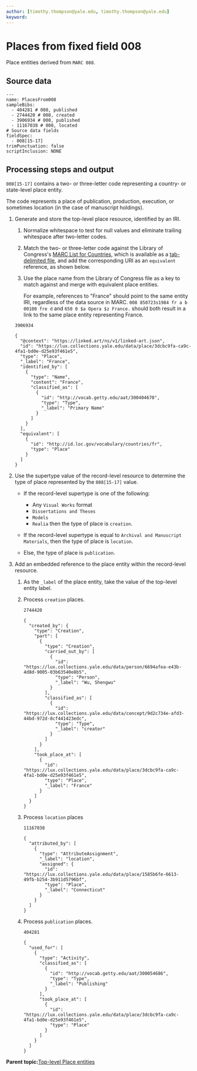 ```yaml
---
author: [timothy.thompson@yale.edu, timothy.thompson@yale.edu]
keyword: 
---
```


# Places from fixed field 008

Place entities derived from `MARC 008`.

## Source data

```
---
name: PlacesFrom008
sampleBibs:
  - 404281 # 008, published
  - 2744420 # 008, created
  - 3906934 # 008, published
  - 11167038 # 008, located
# Source data fields
fieldSpec:
  - 008[15-17]
trimPunctuation: false
scriptInclusion: NONE
```

## Processing steps and output

`008[15-17]` contains a two- or three-letter code representing a country- or state-level place entity.

The code represents a place of publication, production, execution, or sometimes location \(in the case of manuscript holdings\).

1.  Generate and store the top-level place resource, identified by an IRI.

    1.  Normalize whitespace to test for null values and eliminate trailing whitespace after two-letter codes.

    2.  Match the two- or three-letter code against the Library of Congress's [MARC List for Countries](https://id.loc.gov/vocabulary/countries.html), which is available as a [tab-delimited file](http://id.loc.gov/vocabulary/countries.tsv), and add the corresponding URI as an `equivalent` reference, as shown below.

    3.  Use the place name from the Library of Congress file as a key to match against and merge with equivalent place entities.

        For example, references to "France" should point to the same entity IRI, regardless of the data source in MARC. `008 850723s1984 fr a b 00100 fre d` and `650 0 $a Opera $z France.` should both result in a link to the same place entity representing France.

    `3906934`

    ```
    {
      "@context": "https://linked.art/ns/v1/linked-art.json",
      "id": "https://lux.collections.yale.edu/data/place/3dcbc9fa-ca9c-4fa1-bd0e-d25e93f461e5",
      "type": "Place",
      "_label": "France",
      "identified_by": [
        {
          "type": "Name",
          "content": "France",
          "classified_as": [
            {
              "id": "http://vocab.getty.edu/aat/300404670",
              "type": "Type",
              "_label": "Primary Name"
            }
          ]
        }
      ],
      "equivalent": [
        {
          "id": "http://id.loc.gov/vocabulary/countries/fr",
          "type": "Place"
        }
      ]
    } 
    ```

2.  Use the supertype value of the record-level resource to determine the type of place represented by the `008[15-17]` value.

    -   If the record-level supertype is one of the following:

        -   Any `Visual Works` format
        -   `Dissertations and Theses`
        -   `Models`
        -   `Realia`
        then the type of place is `creation`.

    -   If the record-level supertype is equal to `Archival and Manuscript Materials`, then the type of place is `location`.
    -   Else, the type of place is `publication`.
3.  Add an embedded reference to the place entity within the record-level resource.

    1.  As the `_label` of the place entity, take the value of the top-level entity label.

    2.  Process `creation` places.

        `2744420`

        ```
        {
          "created_by": {
            "type": "Creation",
            "part": [
              {
                "type": "Creation",
                "carried_out_by": [
                  {
                    "id": "https://lux.collections.yale.edu/data/person/6694afea-e43b-4d8d-9005-03b63540e8b5",
                    "type": "Person",
                    "_label": "Wu, Shengwu"
                  }
                ],
                "classified_as": [
                  {
                    "id": "https://lux.collections.yale.edu/data/concept/9d2c734e-afd3-44bd-972d-8cf441423edc",
                    "type": "Type",
                    "_label": "creator"
                  }
                ]
              }
            ],
            "took_place_at": [
              {
                "id": "https://lux.collections.yale.edu/data/place/3dcbc9fa-ca9c-4fa1-bd0e-d25e93f461e5",
                "type": "Place",
                "_label": "France"
              }
            ]
          }
        }
        ```

    3.  Process `location` places

        `11167038`

        ```
        {
          "attributed_by": [
            {
              "type": "AttributeAssignment",
              "_label": "location",
              "assigned": {
                "id": "https://lux.collections.yale.edu/data/place/1585b6fe-6613-49fb-b254-3b911d5796bf",
                "type": "Place",
                "_label": "Connecticut"
              }
            }
          ]
        }
        ```

    4.  Process `publication` places.

        `404281`

        ```
        {
          "used_for": [
            {
              "type": "Activity",
              "classified_as": [
                {
                  "id": "http://vocab.getty.edu/aat/300054686",
                  "type": "Type",
                  "_label": "Publishing"
                }
              ],
              "took_place_at": [
                {
                  "id": "https://lux.collections.yale.edu/data/place/3dcbc9fa-ca9c-4fa1-bd0e-d25e93f461e5",
                  "type": "Place"
                }
              ]
            }
          ]
        }
        ```


**Parent topic:**[Top-level Place entities](../concepts/top_level_place_entities.md)

